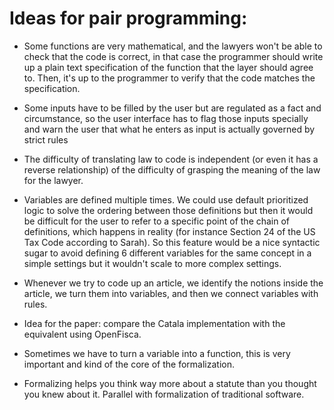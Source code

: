 # Ideas for pair programming:

* Some functions are very mathematical, and the lawyers won't be able to check that the code is correct, in that case the programmer should write up a plain text specification of the function that the layer should agree to. Then, it's up to the programmer to verify that the code matches the specification.

* Some inputs have to be filled by the user but are regulated as a fact and circumstance, so the user interface has to flag those inputs specially and 
warn the user that what he enters as input is actually governed by strict 
rules

* The difficulty of translating law to code is independent (or even it has a reverse relationship) of the difficulty of grasping the meaning of the law for the lawyer.

* Variables are defined multiple times. We could use default prioritized logic to solve the ordering between those definitions but then it would be 
difficult for the user to refer to a specific point of the chain of definitions, which happens in reality (for instance Section 24 of the US Tax Code according to Sarah). So this feature would be a nice syntactic sugar to avoid defining 6 different variables for the same concept in a simple settings but it wouldn't scale to more complex settings. 

* Whenever we try to code up an article, we identify the notions inside the article, we turn them into variables, and then we connect variables with rules.

* Idea for the paper: compare the Catala implementation with the equivalent using OpenFisca.

* Sometimes we have to turn a variable into a function, this 
is very important and kind of the core of the formalization.

* Formalizing helps you think way more about a statute than 
you thought you knew about it. Parallel with formalization 
of traditional software.